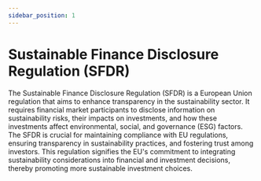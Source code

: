 ```yaml
---
sidebar_position: 1
---
```


# Sustainable Finance Disclosure Regulation (SFDR)

The Sustainable Finance Disclosure Regulation (SFDR) is a European Union regulation that aims to enhance transparency in the sustainability sector. It requires financial market participants to disclose information on sustainability risks, their impacts on investments, and how these investments affect environmental, social, and governance (ESG) factors. The SFDR is crucial for maintaining compliance with EU regulations, ensuring transparency in sustainability practices, and fostering trust among investors. This regulation signifies the EU's commitment to integrating sustainability considerations into financial and investment decisions, thereby promoting more sustainable investment choices.
